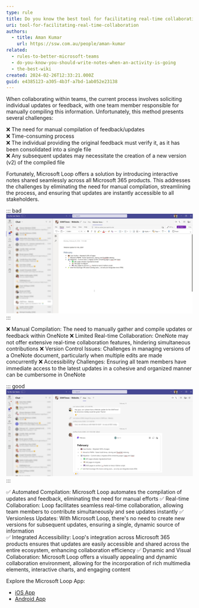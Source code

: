 ```yaml
---
type: rule
title: Do you know the best tool for facilitating real-time collaboration?
uri: tool-for-facilitating-real-time-collaboration
authors:
  - title: Aman Kumar
    url: https://ssw.com.au/people/aman-kumar
related:
  - rules-to-better-microsoft-teams
  - do-you-know-you-should-write-notes-when-an-activity-is-going
  - the-best-wiki
created: 2024-02-26T12:33:21.000Z
guid: e4385123-a305-4b3f-a7bd-1ab052e23138
---
```


When collaborating within teams, the current process involves soliciting individual updates or feedback, with one team member responsible for manually compiling this information. Unfortunately, this method presents several challenges:

❌ The need for manual compilation of feedback/updates  
❌ Time-consuming process  
❌ The individual providing the original feedback must verify it, as it has been consolidated into a single file  
❌ Any subsequent updates may necessitate the creation of a new version (v2) of the compiled file

Fortunately, Microsoft Loop offers a solution by introducing interactive notes shared seamlessly across all Microsoft 365 products. This addresses the challenges by eliminating the need for manual compilation, streamlining the process, and ensuring that updates are instantly accessible to all stakeholders.

<!--endintro-->

::: bad
![Figure: Bad example - Creating Notes in Microsoft OneNote](onenote-bad-example.jpg)
:::

❌ Manual Compilation: The need to manually gather and compile updates or feedback within OneNote
❌ Limited Real-time Collaboration: OneNote may not offer extensive real-time collaboration features, hindering simultaneous contributions
❌ Version Control Issues: Challenges in managing versions of a OneNote document, particularly when multiple edits are made concurrently
❌ Accessibility Challenges: Ensuring all team members have immediate access to the latest updates in a cohesive and organized manner can be cumbersome in OneNote

::: good
![Figure: Good example - Using Microsoft Loop for interactive update within Teams chat)](microsoft-loop-good-example.jpg)
:::

✅ Automated Compilation: Microsoft Loop automates the compilation of updates and feedback, eliminating the need for manual efforts
✅ Real-time Collaboration: Loop facilitates seamless real-time collaboration, allowing team members to contribute simultaneously and see updates instantly
✅ Versionless Updates: With Microsoft Loop, there's no need to create new versions for subsequent updates, ensuring a single, dynamic source of information  
✅ Integrated Accessibility: Loop's integration across Microsoft 365 products ensures that updates are easily accessible and shared across the entire ecosystem, enhancing collaboration efficiency
✅ Dynamic and Visual Collaboration: Microsoft Loop offers a visually appealing and dynamic collaboration environment, allowing for the incorporation of rich multimedia elements, interactive charts, and engaging content

Explore the Microsoft Loop App:

- [iOS App](https://apps.apple.com/au/app/microsoft-loop/id1637682491)
- [Android App](https://play.google.com/store/apps/details?id=com.microsoft.loop&hl=en&gl=US)
